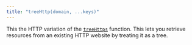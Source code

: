 ```yaml
---
title: "treeHttp(domain, ...keys)"
---
```


This the HTTP variation of the [`treeHttps`](treeHttps.html) function. This lets you retrieve resources from an existing HTTP website by treating it as a tree.
